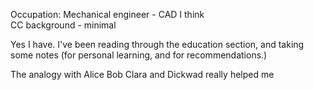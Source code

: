 Occupation: Mechanical engineer - CAD I think<br />
CC background - minimal

Yes I have. I've been reading through the education section, and taking some notes (for personal learning, and for recommendations.)

The analogy with Alice Bob Clara and Dickwad really helped me
